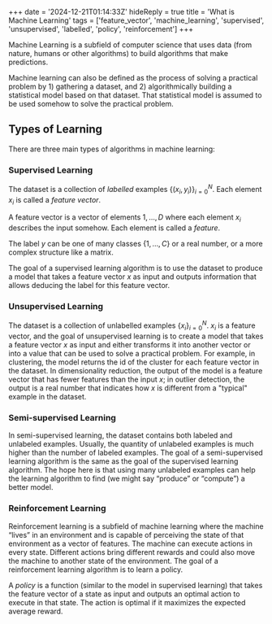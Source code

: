 +++
date = '2024-12-21T01:14:33Z'
hideReply = true
title = 'What is Machine Learning'
tags = ['feature_vector', 'machine_learning', 'supervised', 'unsupervised', 'labelled', 'policy', 'reinforcement']
+++

Machine Learning is a subfield of computer science that uses data (from nature, humans or other algorithms) to build algorithms that make predictions.

Machine learning can also be defined as the process of solving a practical problem by 1) gathering a dataset, and 2) algorithmically building a statistical model based on that dataset. That statistical model is assumed to be used somehow to solve the practical problem.

## Types of Learning

There are three main types of algorithms in machine learning:

### Supervised Learning

The dataset is a collection of _labelled_ examples $\{(x_i, y_i)\}_{i=0}^N$. Each element $x_i$ is called a _feature vector_.

A feature vector is a vector of elements $1, \dots, D$ where each element $x_i$ describes the input somehow. Each element is called a _feature_.

The label $y$ can be one of many classes $\{1, \dots, C\}$ or a real number, or a more complex structure like a matrix.

The goal of a supervised learning algorithm is to use the dataset to produce a model that takes a feature vector $x$ as input and outputs information that allows deducing the label for this feature vector.

### Unsupervised Learning

The dataset is a collection of unlabelled examples $\{x_i\}_{i=0}^N$. $x_i$ is a feature vector, and the goal of unsupervised learning is to create a model that takes a feature vector $x$ as input and either transforms it into another vector or into a value that can be used to solve a practical problem. For example, in clustering, the model returns the id of the cluster for each feature vector in the dataset. In dimensionality reduction, the output of the model is a feature vector that has fewer features than the input $x$; in outlier detection, the output is a real number that indicates how $x$ is different from a "typical" example in the dataset.

### Semi-supervised Learning

In semi-supervised learning, the dataset contains both labeled and unlabeled examples. Usually, the quantity of unlabeled examples is much higher than the number of labeled examples. The goal of a semi-supervised learning algorithm is the same as the goal of the supervised learning algorithm. The hope here is that using many unlabeled examples can help the learning algorithm to find (we might say “produce” or “compute”) a better model.

### Reinforcement Learning

Reinforcement learning is a subfield of machine learning where the machine “lives” in an environment and is capable of perceiving the state of that environment as a vector of features. The machine can execute actions in every state. Different actions bring different rewards and could also move the machine to another state of the environment. The goal of a reinforcement learning algorithm is to learn a policy.

A _policy_ is a function (similar to the model in supervised learning) that takes the feature vector of a state as input and outputs an optimal action to execute in that state. The action is optimal if it maximizes the expected average reward.
